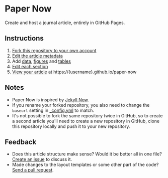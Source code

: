 # Paper Now

Create and host a journal article, entirely in GitHub Pages.

## Instructions

1. [Fork this repository to your own account](https://github.com/peerj/paper-now/fork)
1. [Edit the article metadata](index.md)
1. Add [data](data), [figures](_figures) and [tables](_tables)
1. [Edit each section](_sections)
1. [View your article](https://peerj.github.io/paper-now/) at https://{username}.github.io/paper-now

## Notes

* Paper Now is inspired by [Jekyll Now](https://github.com/barryclark/jekyll-now).
* If you rename your forked repository, you also need to change the `baseurl` setting in [_config.yml](_config.yml) to match.
* It's not possible to fork the same repository twice in GitHub, so to create a second article you'll need to create a new repository in GitHub, clone this repository locally and push it to your new repository.

## Feedback

* Does this article structure make sense? Would it be better all in one file? [Create an issue](https://github.com/peerj/paper-now/issues) to discuss it.
* Made changes to the layout templates or some other part of the code? [Send a pull request](https://github.com/peerj/paper-now/pulls).
